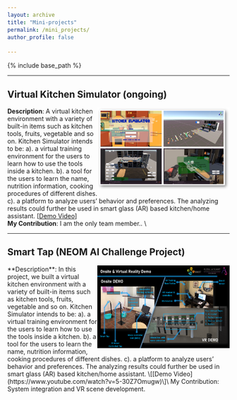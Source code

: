 ```yaml
---
layout: archive
title: "Mini-projects"
permalink: /mini_projects/
author_profile: false

---
```


{% include base_path %}

---

## Virtual Kitchen Simulator (ongoing)

<img align="right" width="300" height="188" src="/images/4_VRKITCHEN.png">

**Description**: A virtual kitchen environment with a variety of built-in items such as kitchen tools, fruits, vegetable and so on. Kitchen Simulator intends to be: a). a virtual training environment for the users to learn how to use the tools inside a kitchen. b). a tool for the users to learn the name, nutrition information, cooking procedures of different dishes. c). a platform to analyze users’ behavior and preferences. The analyzing results could further be used in smart glass (AR) based kitchen/home assistant. [[Demo Video](https://www.youtube.com/watch?v=_QVYAik5vEY)\]\
**My Contribution**: I am the only team member.. \


---

## Smart Tap (NEOM AI Challenge Project)

<img align="right" width="300" height="188" src="/images/smart_tap_demo.PNG">
**Description**:
In this project, we built a virtual kitchen environment with a variety of built-in items such as kitchen tools, fruits, vegetable and so on. Kitchen Simulator intends to be: a). a virtual training environment for the users to learn how to use the tools inside a kitchen. b). a tool for the users to learn the name, nutrition information, cooking procedures of different dishes. c). a platform to analyze users’ behavior and preferences. The analyzing results could further be used in smart glass (AR) based kitchen/home assistant. \[[Demo Video](https://www.youtube.com/watch?v=5-30Z7Omugw)\]\
My Contribution: System integration and VR scene development. 
